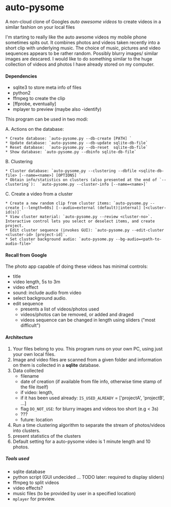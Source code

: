 auto-pysome
===========

A non-cloud clone of Googles *auto awesome videos* to create videos in a similar fashion on your local files

I'm starting to really like the auto awsome videos my mobile phone sometimes spits out. It combines photos and videos taken recently into a short clip with underlying music. The choice of music, pictures and video sequences appears to be rather random. Possibly blurry images/ similar images are descared. I would like to do something similar to the huge collection of videos and photos I have already stored on my computer. 

#### Dependencies

 * sqlite3  to store meta info of files
 * python2 
 * ffmpeg to create the clip
 * [ffprobe, eventually]
 * mplayer to preview (maybe also -identify)

This program can be used in two modi:

 A. Actions on the database:
 
    * Create database: `auto-pysome.py --db-create [PATH] `
    * Update database: `auto-pysome.py --db-update sqlite-db-file`
    * Reset database:  `auto-pysome.py --db-reset  sqlite-db-file`
    * Show database: `auto-pysome.py --dbinfo sqlite-db-file`
    
 B. Clustering 
 
    * Cluster database: `auto-pysome.py --clustering --dbfile <sqlite-db-file> [--name=<name>] [OPTIONS] `
    * Obtain info/statistics on clusters (also presented at the end of `--clustering`):  `auto-pysome.py --cluster-info [--name=<name>]`
    
  C. Create a video from a cluster
 
    * Create a new random clip from cluster items: `auto-pysome.py --create [--length=60s] [--audio=external (default)|internal] [<cluster-id(s)]`
    * View cluster material: `auto-pysome.py --review <cluster-no>`. Interactive control lets you select or deselect items, and create project.
    * Edit cluster sequence (invokes GUI): `auto-pysome.py --edit-cluster <cluster-id> [project-id]`.
    * Set cluster background audio: `auto-pysome.py --bg-audio=<path-to-audio-file>`
    

#### Recall from Google

The photo app capable of doing these videos has minimal controls:

 * title
 * video length, 5s to 3m
 * video effect 
 * sound: include audio from video
 * select background audio.
 * edit sequence
    - presents a list of videos/photos used
    - videos/photos can be removed, or added and draged
    - videos sequence can be changed in length using sliders ("most difficult")


#### Architecture

1. Your files belong to you. This program runs on your own PC, using just your own local files.
2. Image and video files are scanned from a given folder and information on them is collected in a **sqlite** database.
3. Data collected
    * filename
    * date of creation (if available from file info, otherwise time stamp of the file itself)
    * if video: length, 
    * if it has been used already: `IS_USED_ALREADY` = ['projectA', 'projectB', ...]
    * flag `DO_NOT_USE`: for blurry images and videos too short (e.g < 3s)
    * ???
    * future: location
4. Run a time clustering algorithm to separate the stream of photos/videos into clusters.
5. present statistics of the clusters
6. Default setting for a auto-pysome video is 1 minute length and 10 photos.

##### Tools used

* sqlite database
* python script (GUI undecided ... TODO later: required to display sliders)
* ffmpeg to split videos
* video effects?
* music files (to be provided by user in a specified location)
* `mplayer` for preview.

